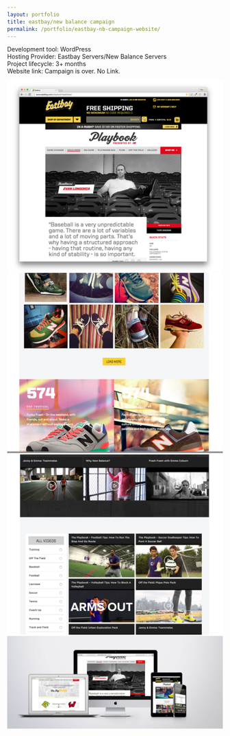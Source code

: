 ```yaml
---
layout: portfolio
title: eastbay/new balance campaign
permalink: /portfolio/eastbay-nb-campaign-website/
---
```


Development tool:  WordPress         
Hosting Provider: Eastbay Servers/New Balance Servers  
Project lifecycle: 3+ months  
Website link: Campaign is over. No Link.    

<img src="/img/full/new/eas/playbook/full-eb-nw-pb-homepage.png">

<img src="/img/full/new/eas/playbook/full-eb-nb-pb-shoes.png">

<img src="/img/full/new/eas/playbook/full-eb-nb-pb-videos.png">

<img src="/img/full/new/eas/playbook/full-eb-nb-pb-set.png">
